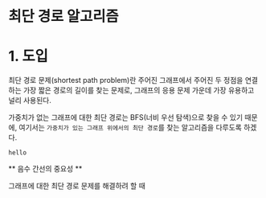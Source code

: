 # 최단 경로 알고리즘

# 1. 도입

최단 경로 문제(shortest path problem)란 주어진 그래프에서 주어진 두 정점을 연결하는 가장 짧은 경로의 길이를 찾는 문제로, 그래프의 응용 문제 가운데 가장 유용하고 널리 사용된다.

가중치가 없는 그래프에 대한 최단 경로는 BFS(너비 우선 탐색)으로 찾을 수 있기 때문에, 여기서는 `가중치가 있는 그래프 위에서의 최단 경로`를 찾는 알고리즘을 다루도록 하겠다.

<code>hello</code>

** 음수 간선의 중요성 **

그래프에 대한 최단 경로 문제를 해결하려 할 때 
